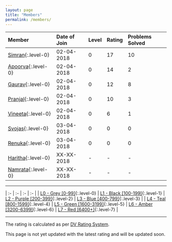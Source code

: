 ```yaml
---
layout: page
title: "Members"
permalink: /members/
---
```

| Member                           | Date of Join | Level | Rating | Problems Solved |
| :-----                           | :----        | :---- | :----- | :-------------- |
|[Simran](#){:.level-0}            | 02-04-2018   | 0     | 17     | 10              |
|[Apoorva](#){:.level-0}           | 02-04-2018   | 0     | 14     | 2               |
|[Gaurav](#){:.level-0}            | 02-04-2018   | 0     | 12     | 8               |
|[Pranjal](#){:.level-0}           | 02-04-2018   | 0     | 10     | 3               |
|[Vineeta](#){:.level-0}           | 02-04-2018   | 0     | 6      | 1               |
|[Svojas](#){:.level-0}            | 03-04-2018   | 0     | 0      | 0               |
|[Renuka](#){:.level-0}            | 03-04-2018   | 0     | 0      | 0               |
|[Haritha](#){:.level-0}           | XX-XX-2018   | -     | -      | -               |
|[Namrata](#){:.level-0}           | XX-XX-2018   | -     | -      | -               |

---

| :- | :- | :- | :- |
| [L0 - Grey [0-99]](#){:.level-0} | [L1 - Black [100-199]](#){:.level-1} | [L2 - Purple [200-399]](#){:.level-2} | [L3 - Blue [400-799]](#){:.level-3} |
| [L4 - Teal [800-1599]](#){:.level-4} | [L5 - Green [1600-3199]](#){:.level-5} | [L6 - Amber [3200-6399]](#){:.level-6} | [L7 - Red [6400+]](#){:.level-7} |

---

The rating is calculated as per [DV Rating System](/sub/rating-system/).

This page is not yet updated with the latest rating and will be updated soon.
